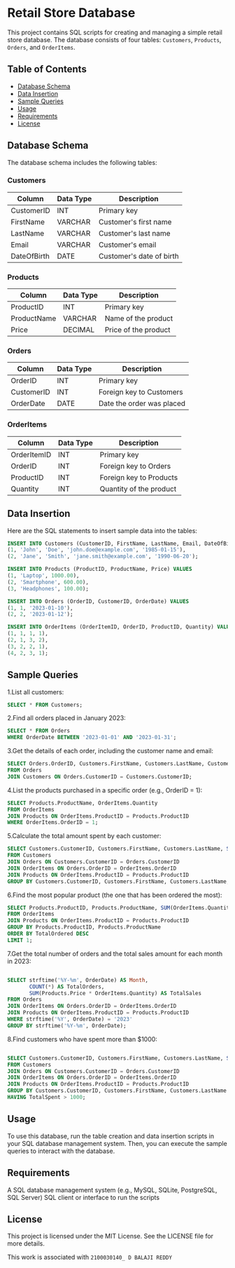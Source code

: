 # Retail Store Database

This project contains SQL scripts for creating and managing a simple retail store database. The database consists of four tables: `Customers`, `Products`, `Orders`, and `OrderItems`.

## Table of Contents

- [Database Schema](#database-schema)
- [Data Insertion](#data-insertion)
- [Sample Queries](#sample-queries)
- [Usage](#usage)
- [Requirements](#requirements)
- [License](#license)

## Database Schema

The database schema includes the following tables:

### Customers

| Column      | Data Type | Description              |
|-------------|-----------|--------------------------|
| CustomerID  | INT       | Primary key              |
| FirstName   | VARCHAR   | Customer's first name    |
| LastName    | VARCHAR   | Customer's last name     |
| Email       | VARCHAR   | Customer's email         |
| DateOfBirth | DATE      | Customer's date of birth |

### Products

| Column      | Data Type | Description              |
|-------------|-----------|--------------------------|
| ProductID   | INT       | Primary key              |
| ProductName | VARCHAR   | Name of the product      |
| Price       | DECIMAL   | Price of the product     |

### Orders

| Column    | Data Type | Description              |
|-----------|-----------|--------------------------|
| OrderID   | INT       | Primary key              |
| CustomerID| INT       | Foreign key to Customers |
| OrderDate | DATE      | Date the order was placed|

### OrderItems

| Column      | Data Type | Description              |
|-------------|-----------|--------------------------|
| OrderItemID | INT       | Primary key              |
| OrderID     | INT       | Foreign key to Orders    |
| ProductID   | INT       | Foreign key to Products  |
| Quantity    | INT       | Quantity of the product  |

## Data Insertion

Here are the SQL statements to insert sample data into the tables:

```sql
INSERT INTO Customers (CustomerID, FirstName, LastName, Email, DateOfBirth) VALUES
(1, 'John', 'Doe', 'john.doe@example.com', '1985-01-15'),
(2, 'Jane', 'Smith', 'jane.smith@example.com', '1990-06-20');

INSERT INTO Products (ProductID, ProductName, Price) VALUES
(1, 'Laptop', 1000.00),
(2, 'Smartphone', 600.00),
(3, 'Headphones', 100.00);

INSERT INTO Orders (OrderID, CustomerID, OrderDate) VALUES
(1, 1, '2023-01-10'),
(2, 2, '2023-01-12');

INSERT INTO OrderItems (OrderItemID, OrderID, ProductID, Quantity) VALUES
(1, 1, 1, 1),
(2, 1, 3, 2),
(3, 2, 2, 1),
(4, 2, 3, 1);
```
## Sample Queries


1.List all customers:
```sql
SELECT * FROM Customers;
```
2.Find all orders placed in January 2023:
```sql
SELECT * FROM Orders
WHERE OrderDate BETWEEN '2023-01-01' AND '2023-01-31';
```
3.Get the details of each order, including the customer name and email:
```sql
SELECT Orders.OrderID, Customers.FirstName, Customers.LastName, Customers.Email, Orders.OrderDate
FROM Orders
JOIN Customers ON Orders.CustomerID = Customers.CustomerID;

````
4.List the products purchased in a specific order (e.g., OrderID = 1):
````sql
SELECT Products.ProductName, OrderItems.Quantity
FROM OrderItems
JOIN Products ON OrderItems.ProductID = Products.ProductID
WHERE OrderItems.OrderID = 1;
`````

5.Calculate the total amount spent by each customer:

````sql
SELECT Customers.CustomerID, Customers.FirstName, Customers.LastName, SUM(Products.Price * OrderItems.Quantity) AS TotalSpent
FROM Customers
JOIN Orders ON Customers.CustomerID = Orders.CustomerID
JOIN OrderItems ON Orders.OrderID = OrderItems.OrderID
JOIN Products ON OrderItems.ProductID = Products.ProductID
GROUP BY Customers.CustomerID, Customers.FirstName, Customers.LastName;
````
6.Find the most popular product (the one that has been ordered the most):

````sql
SELECT Products.ProductID, Products.ProductName, SUM(OrderItems.Quantity) AS TotalOrdered
FROM OrderItems
JOIN Products ON OrderItems.ProductID = Products.ProductID
GROUP BY Products.ProductID, Products.ProductName
ORDER BY TotalOrdered DESC
LIMIT 1;
````

7.Get the total number of orders and the total sales amount for each month in 2023:


````sql

SELECT strftime('%Y-%m', OrderDate) AS Month, 
       COUNT(*) AS TotalOrders, 
       SUM(Products.Price * OrderItems.Quantity) AS TotalSales
FROM Orders
JOIN OrderItems ON Orders.OrderID = OrderItems.OrderID
JOIN Products ON OrderItems.ProductID = Products.ProductID
WHERE strftime('%Y', OrderDate) = '2023'
GROUP BY strftime('%Y-%m', OrderDate);
````

8.Find customers who have spent more than $1000:

````sql

SELECT Customers.CustomerID, Customers.FirstName, Customers.LastName, SUM(Products.Price * OrderItems.Quantity) AS TotalSpent
FROM Customers
JOIN Orders ON Customers.CustomerID = Orders.CustomerID
JOIN OrderItems ON Orders.OrderID = OrderItems.OrderID
JOIN Products ON OrderItems.ProductID = Products.ProductID
GROUP BY Customers.CustomerID, Customers.FirstName, Customers.LastName
HAVING TotalSpent > 1000;
````
## Usage
To use this database, run the table creation and data insertion scripts in your SQL database management system. Then, you can execute the sample queries to interact with the database.

## Requirements
A SQL database management system (e.g., MySQL, SQLite, PostgreSQL, SQL Server)
SQL client or interface to run the scripts
## License
This project is licensed under the MIT License. See the LICENSE file for more details.  


This work is associated with  `2100030140_ D BALAJI REDDY`

